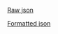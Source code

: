 [Raw json](https://raw.githubusercontent.com/binge-inc/sto-series-list-to-json/main/result/series.json)

[Formatted json](https://raw.githubusercontent.com/binge-inc/sto-series-list-to-json/main/result/series_nice.json)
